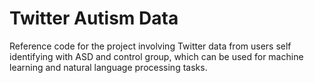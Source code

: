 # Twitter Autism Data
Reference code for the project involving Twitter data from users self identifying with ASD and control group, which can be used for machine learning and natural language processing tasks.
